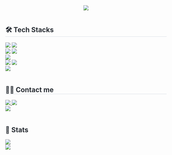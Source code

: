 <!--
**Nagi-ei/Nagi-ei** is a ✨ _special_ ✨ repository because its `README.md` (this file) appears on your GitHub profile.

Here are some ideas to get you started:

- 🔭 I’m currently working on ...
- 🌱 I’m currently learning ...
- 👯 I’m looking to collaborate on ...
- 🤔 I’m looking for help with ...
- 💬 Ask me about ...
- 📫 How to reach me: ...
- 😄 Pronouns: ...
- ⚡ Fun fact: ...
-->


<div align= "center">
  <img src="https://capsule-render.vercel.app/api?type=transparent&color=gradient&height=120&text=Nagi&animation=fadeIn&fontColor=ffffff&fontSize=60" />
</div>
<br/>

<!--
<div style="text-align: left;"> 
  <h2 style="border-bottom: 1px solid #d8dee4; color: #282d33;"> ㅁㄴㅇㄹ </h2>  
  <div style="font-weight: 700; font-size: 15px; text-align: left; color: #282d33;"> ㅁㄴㅇㄹㅁㄴㅇㄹ </div> 
</div>
-->

<div align="left">
  <h2 style="border-bottom: 1px solid #d8dee4; color: #282d33;"> 🛠️ Tech Stacks </h2>
  <div>
    <img src="https://img.shields.io/badge/JavaScript-F7DF1E?style=for-the-badge&logo=JavaScript&logoColor=white">
    <img src="https://img.shields.io/badge/Typescript-%23007ACC.svg?style=for-the-badge&logo=typescript&logoColor=white">
    <br/>
    <img src="https://img.shields.io/badge/React-20232A?style=for-the-badge&logo=react&logoColor=61DAFB">
    <img src="https://img.shields.io/badge/Next.js-black?style=for-the-badge&logo=next.js&logoColor=white">
    <br/>
    <img src="https://img.shields.io/badge/tailwindcss-%2338B2AC.svg?style=for-the-badge&logo=tailwind-css&logoColor=white">
    <br/>
    <img src="https://img.shields.io/badge/AWS-%23FF9900.svg?style=for-the-badge&logo=amazon-aws&logoColor=white">
    <img src="https://img.shields.io/badge/docker-%230db7ed.svg?style=for-the-badge&logo=docker&logoColor=white">
<!--     <img src="https://img.shields.io/badge/github%20actions-%232671E5.svg?style=for-the-badge&logo=githubactions&logoColor=white"> -->
    <br/>
<!--     <img src="https://img.shields.io/badge/HTML5-E34F26?style=for-the-badge&logo=html5&logoColor=white">
    <img src="https://img.shields.io/badge/CSS3-1572B6?style=for-the-badge&logo=css3&logoColor=white"> -->
    <img src="https://img.shields.io/badge/Git-F05032?style=for-the-badge&logo=Git&logoColor=white">
    <br/>
    
<!--
    <br/>
    <img src="https://img.shields.io/badge/Node.js-43853D?style=for-the-badge&logo=node.js&logoColor=white"> Node.js
    <img src="https://img.shields.io/badge/React_Native-20232A?style=for-the-badge&logo=react&logoColor=61DAFB"> React Native
    <img src="https://img.shields.io/badge/Python-3776AB?style=for-the-badge&logo=python&logoColor=white"> Python
    <br/>
    + 리코일? 리덕스? 익스프레스? 몽고디비?
-->      
  </div>
</div>
<br/>

<div style="text-align: left;">
  <h2 style="border-bottom: 1px solid #d8dee4; color: #282d33;"> 🧑‍💻 Contact me </h2>
  <div style="text-align: left;">
    <a href="mailto:nakt4453@gmail.com"> <img src="https://img.shields.io/badge/Gmail-EA4335?style=for-the-badge&logo=Gmail&logoColor=white&link=mailto:nakt4453@gmail.com"> </a>
    <a href="https://www.linkedin.com/in/kitae-na-38221a350/"> <img src="https://img.shields.io/badge/linkedin-%230077B5.svg?style=for-the-badge&logo=linkedin&logoColor=white&link=https://www.linkedin.com/in/kitae-na-38221a350/"> </a>
    <br/>
    <a href="https://velog.io/@nagi-ei"> <img src="https://img.shields.io/badge/Velog-20C997?style=for-the-badge&logo=Velog&logoColor=white&link=https://velog.io/@nagi-ei"> </a>
  </div>
</div>
<br/>

<div style="text-align: left;"> 
  <h2 style="border-bottom: 1px solid #; color: #282d33;"> 🏅 Stats </h2> 
  <div style="text-align: left;"> 
    <img src=https://github-readme-stats.vercel.app/api?username=Nagi-ei&show_icons=true />
    <br/>
    <img src="https://github-readme-stats.vercel.app/api/top-langs/?username=Nagi-ei&layout=compact&hide=javascript,css,scss&langs_count=8"/>
  </div> 
</div>
<br/>

